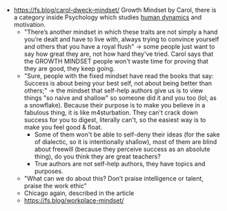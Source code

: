 - https://fs.blog/carol-dweck-mindset/ Growth Mindset by Carol, there is a category inside Psychology which studies [human dynamics](https://thesystemsthinker.com/human-dynamics-for-the-21st-century/) and motivation.
	- "There’s another mindset in which these traits are not simply a hand you’re dealt and have to live with, always trying to convince yourself and others that you have a royal flush" -> some people just want to say how great they are, not how hard they've tried. Carol says that the GROWTH MINDSET people won't waste time for proving that they are good, they keep going.
	- "Sure, people with the fixed mindset have read the books that say: Success is about being your best self, not about being better than others;" -> the mindset that self-help authors give us is to view things "so naive and shallow" so someone did it and you too (lol, as a snowflake). Because their purpose is to make you believe in a fabulous thing, it is like m4sturbation. They can't crack down success for you to digest, literally can't, so the easiest way is to make you feel good & float.
		- Some of them won't be able to self-deny their ideas (for the sake of dialectic, so it is intentionally shallow), most of them are blind about freewill (because they perceive success as an absolute thing), do you think they are great teachers?
		- True authors are not self-help authors, they have topics and purposes.
	- "What can we do about this? Don’t praise intelligence or talent, praise the work ethic"
	- Chicago again, described in the article
	- https://fs.blog/workplace-mindset/